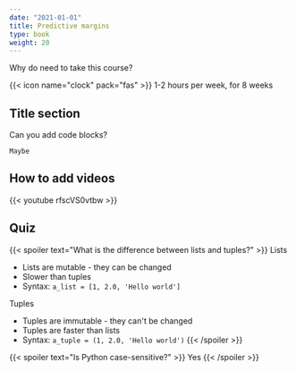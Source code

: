 ```yaml
---
date: "2021-01-01"
title: Predictive margins
type: book
weight: 20
---
```


Why do need to take this course?

<!--more-->

{{< icon name="clock" pack="fas" >}} 1-2 hours per week, for 8 weeks


## Title section


Can you add code blocks?

```
Maybe

```

## How to add videos

{{< youtube rfscVS0vtbw >}}

## Quiz

{{< spoiler text="What is the difference between lists and tuples?" >}}
Lists

- Lists are mutable - they can be changed
- Slower than tuples
- Syntax: `a_list = [1, 2.0, 'Hello world']`

Tuples

- Tuples are immutable - they can't be changed
- Tuples are faster than lists 
- Syntax: `a_tuple = (1, 2.0, 'Hello world')`
{{< /spoiler >}}

{{< spoiler text="Is Python case-sensitive?" >}}
Yes
{{< /spoiler >}}
